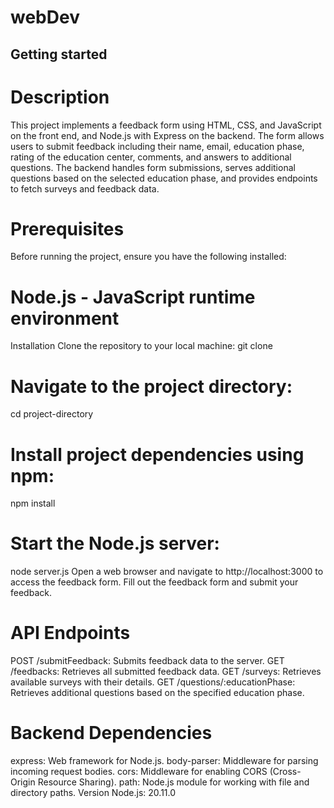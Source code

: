 # webDev
## Getting started
# Description

This project implements a feedback form using HTML, CSS, and JavaScript on the front end, and Node.js with Express on the backend. The form allows users to submit feedback including their name, email, education phase, rating of the education center, comments, and answers to additional questions. The backend handles form submissions, serves additional questions based on the selected education phase, and provides endpoints to fetch surveys and feedback data.

# Prerequisites
Before running the project, ensure you have the following installed:

# Node.js - JavaScript runtime environment
Installation
Clone the repository to your local machine:
git clone <repository-url>

# Navigate to the project directory:
cd project-directory

# Install project dependencies using npm:
npm install

# Start the Node.js server:
node server.js
Open a web browser and navigate to http://localhost:3000 to access the feedback form.
Fill out the feedback form and submit your feedback.

# API Endpoints
POST /submitFeedback: Submits feedback data to the server.
GET /feedbacks: Retrieves all submitted feedback data.
GET /surveys: Retrieves available surveys with their details.
GET /questions/:educationPhase: Retrieves additional questions based on the specified education phase.

# Backend Dependencies
express: Web framework for Node.js.
body-parser: Middleware for parsing incoming request bodies.
cors: Middleware for enabling CORS (Cross-Origin Resource Sharing).
path: Node.js module for working with file and directory paths.
Version
Node.js: 20.11.0